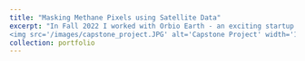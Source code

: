 ```yaml
---
title: "Masking Methane Pixels using Satellite Data"
excerpt: "In Fall 2022 I worked with Orbio Earth - an exciting startup that's building methane emissions insights for energy assets across the Earth. For my capstone project, I built computer vision and statistical models that determined which pixels in an image contained methane. Ultimately, the output of these models was binary masks, which you can see in the below image. <br/>
<img src='/images/capstone_project.JPG' alt='Capstone Project' width='1000' height='1000'>"
collection: portfolio
---
```

